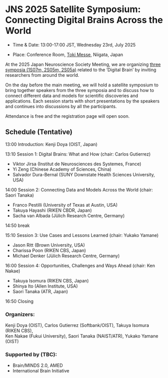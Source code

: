 # JNS 2025 Satellite Symposium: Connecting Digital Brains Across the World

* Time & Date: 13:00-17:00 JST, Wednesday 23rd, July 2025  

* Place: Conference Room, [Toki Messe](https://www.tokimesse.com/english/), Niigata, Japan   

At the 2025 Japan Neuroscience Society Meeting, we are organizing [three symposia (1S07m, 2S05m, 2S05a)](https://neuroscience2025.jnss.org/en/program.html#p05) related to the ‘Digital Brain’ by inviting researchers from around the world.  

On the day before the main meeting, we will hold a satellite symposium to bring together speakers from the three symposia and to discuss how to connect different data and models for scientific discoveries and applications. Each session starts with short presentations by the speakers and continues into discussions by all the participants.

Attendance is free and the registration page will open soon.

## Schedule (Tentative)

13:00	Introduction: Kenji Doya (OIST, Japan)

13:10	Session 1: Digital Brains: What and How (chair: Carlos Gutierrez)  
* Viktor Jirsa (Institut de Neurosciences des Systemes, France)  
* Yi Zeng (Chinese Academy of Sciences, China)  
* Salvador Dura-Bernal (SUNY Downstate Health Sciences University, USA)  
 
14:00	Session 2: Connecting Data and Models Across the World (chair: Saori Tanaka)  
* Franco Pestilli (University of Texas at Austin, USA)  
* Takuya Hayashi (RIKEN CBDR, Japan)  
* Sacha van Albada (Jülich Research Centre, Germany)  
 
14:50	break

15:10	Session 3: Use Cases and Lessons Learned (chair: Yukako Yamane)  
* Jason Ritt (Brown University, USA)  
* Charissa Poon (RIKEN CBS, Japan)  
* Michael Denker (Jülich Research Centre, Germany)  
 
16:00	Session 4: Opportunities, Challenges and Ways Ahead (chair: Ken Nakae)  
* Takuya Isomura (RIKEN CBS, Japan)  
* Shinya Ito (Allen Institute, USA)  
* Saori Tanaka (ATR, Japan)  
 
16:50	Closing

### Organizers:  
Kenji Doya (OIST), Carlos Gutierrez (Softbank/OIST), Takuya Isomura (RIKEN CBS),  
Ken Nakae (Fukui University), Saori Tanaka (NAIST/ATR), Yukako Yamane (OIST)

### Supported by (TBC):  
* Brain/MINDS 2.0, AMED  
* International Brain Initiative  

